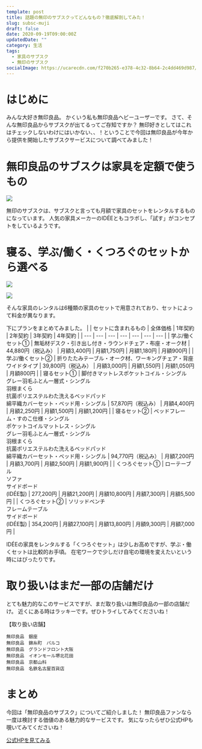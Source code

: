 ```yaml
---
template: post
title: 話題の無印のサブスクってどんなもの？徹底解剖してみた！
slug: subsc-muji
draft: false
date: 2020-09-19T09:00:00Z
updatedDate: ""
category: 生活
tags:
  - 家具のサブスク
  - 無印のサブスク
socialImage: https://ucarecdn.com/f270b265-e378-4c32-8b64-2c4dd469d987/
---
```


# はじめに

みんな大好き無印良品。
かくいう私も無印良品ヘビーユーザーです。
さて、そんな無印良品からサブスクが出てるってご存知ですか？
無印好きとしてはこれはチェックしないわけにはいかない、、！ということで今回は無印良品が今年から提供を開始したサブスクサービスについて調べてみました！

# 無印良品のサブスクは家具を定額で使うもの

![](https://ucarecdn.com/27f4e94f-481f-4e05-808b-48b971bfa4e7/)

無印のサブスクは、サブスクと言っても月額で家具のセットをレンタルするものになっています。
人気の家具メーカーのIDÉEともコラボし、「試す」がコンセプトをしているようです。

# 寝る、学ぶ/働く・くつろぐのセットから選べる

![](https://ucarecdn.com/d6431f50-038f-40eb-8642-0b64b3971bf8/)

![](https://ucarecdn.com/32b0853a-334a-4f03-ba2e-7c6e191a2f62/)

そんな家具のレンタルは6種類の家具のセットで用意されており、セットによって料金が異なります。

下にプランをまとめてみました。
|  | セットに含まれるもの | 全体価格 | 1年契約 | 2年契約 | 3年契約 | 4年契約 |
| --- | --- | --- | --- | --- | --- | --- |
| 学ぶ/働くセット① | 無垢材デスク・引き出し付き・ラウンドチェア・布座・オーク材 | 44,880円（税込み） | 月額3,400円 | 月額1,750円 | 月額1,180円 | 月額900円 |
| 学ぶ/働くセット② | 折りたたみテーブル・オーク材、ワーキングチェア・背座ワイドタイプ | 39,800円（税込み） | 月額3,000円 | 月額1,550円 | 月額1,050円 | 月額800円 |
| 寝るセット① | 脚付きマットレスポケットコイル・シングル<br>グレー羽毛ふとん一層式・シングル<br>羽根まくら<br>抗菌ポリエステルわた洗えるベッドパッド<br>綿平織カバーセット・ベッド用・シングル | 57,870円（税込み） | 月額4,400円 | 月額2,250円 | 月額1,500円 | 月額1,200円 |
| 寝るセット② | ベッドフレーム・すのこ仕様・シングル<br>ポケットコイルマットレス・シングル<br>グレー羽毛ふとん一層式・シングル<br>羽根まくら<br>抗菌ポリエステルわた洗えるベッドパッド<br>綿平織カバーセット・ベッド用・シングル | 94,770円（税込み） | 月額7,200円 | 月額3,700円 | 月額2,500円 | 月額1,900円 |
| くつろぐセット① | ローテーブル<br>ソファ<br>サイドボード<br>(IDÉE製) | 277,200円 | 月額21,200円 | 月額10,800円 | 月額7,300円 | 月額5,500円 |
| くつろぐセット② | ソリッドベンチ<br>フレームテーブル<br>サイドボード<br>(IDÉE製) | 354,200円 | 月額27,100円 | 月額13,800円 | 月額9,300円 | 月額7,000円 |

IDÉEの家具をレンタルする「くつろぐセット」は少しお高めですが、学ぶ・働くセットは比較的お手頃。
在宅ワークで少しだけ自宅の環境を変えたいという時にはぴったりです。

# 取り扱いはまだ一部の店舗だけ
とても魅力的なこのサービスですが、まだ取り扱いは無印良品の一部の店舗だけ。
近くにある時はラッキーです。ぜひトライしてみてくださいね！

【取り扱い店舗】
```
無印良品　銀座
無印良品　錦糸町　パルコ
無印良品　グランドフロント大阪
無印良品　イオンモール堺北花田
無印良品　京都山科
無印良品　名鉄名古屋百貨店
```


# まとめ

今回は「無印良品のサブスク」についてご紹介しました！
無印良品ファンなら一度は検討する価値のある魅力的なサービスです。
気になったらぜひ公式HPも覗いてみてくださいね！

[公式HPを見てみる](https://www.muji.com/jp/ja/stories/other/533606)